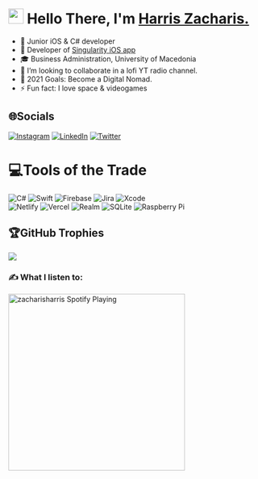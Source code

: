 <h1 align="left"><img src="https://raw.githubusercontent.com/sidbelbase/sidbelbase/master/wave.gif" width="30px"><strong> Hello There, I'm <a href="http://instagram.com/zacharisharris">Harris Zacharis.</a></strong>
</h1>

- 🌱 Junior iOS & C# developer
- 💭 Developer of [Singularity iOS app](https://zacharisharris.github.io/singularity/)
- 🎓 Business Administration, University of Macedonia
- 👯 I’m looking to collaborate in a lofi YT radio channel.
- 🥅 2021 Goals: Become a Digital Nomad.
- ⚡ Fun fact: I love space & videogames


## 🌐Socials
[![Instagram](https://img.shields.io/badge/Instagram-%23E4405F.svg?logo=Instagram&logoColor=white)](https://instagram.com/zacharisharris)  [![LinkedIn](https://img.shields.io/badge/LinkedIn-%230077B5.svg?logo=linkedin&logoColor=white)](https://linkedin.com/in/zacharisharris)  [![Twitter](https://img.shields.io/badge/Twitter-%231DA1F2.svg?logo=Twitter&logoColor=white)](https://twitter.com/zacharisharris) 

  
# 💻Tools of the Trade
![C#](https://img.shields.io/badge/c%23-%23239120.svg?style=for-the-badge&logo=c-sharp&logoColor=white) ![Swift](https://img.shields.io/badge/swift-F54A2A?style=for-the-badge&logo=swift&logoColor=white) ![Firebase](https://img.shields.io/badge/firebase-%23039BE5.svg?style=for-the-badge&logo=firebase) ![Jira](https://img.shields.io/badge/jira-%230A0FFF.svg?style=for-the-badge&logo=jira&logoColor=white) <img alt="Xcode" src="https://img.shields.io/badge/xcode-%230097e6.svg?&style=for-the-badge&logo=xcode&logoColor=white" /> <br>
 ![Netlify](https://img.shields.io/badge/netlify-%23000000.svg?style=for-the-badge&logo=netlify&logoColor=#00C7B7) ![Vercel](https://img.shields.io/badge/vercel-%23000000.svg?style=for-the-badge&logo=vercel&logoColor=white) ![Realm](https://img.shields.io/badge/Realm-39477F?style=for-the-badge&logo=realm&logoColor=white) ![SQLite](https://img.shields.io/badge/sqlite-%2307405e.svg?style=for-the-badge&logo=sqlite&logoColor=white) ![Raspberry Pi](https://img.shields.io/badge/-RaspberryPi-C51A4A?style=for-the-badge&logo=Raspberry-Pi)

## 🏆GitHub Trophies
![](https://github-profile-trophy.vercel.app/?username=zacharisharris&theme=darkhub&no-frame=false&no-bg=false&margin-w=4)



### ✍️ What I listen to:
 [<img src="https://spotify-readme-widget.vercel.app/api/spotify-playing" alt="zacharisharris Spotify Playing" width="350" />](https://open.spotify.com/user/zaxarisharris)










